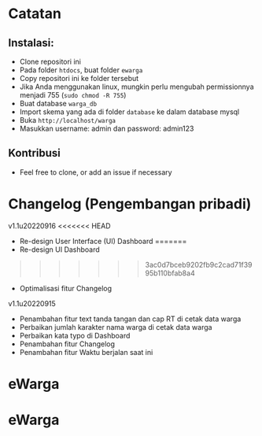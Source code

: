 # Catatan
## Instalasi:
- Clone repositori ini
- Pada folder `htdocs`, buat folder `ewarga`
- Copy repositori ini ke folder tersebut
- Jika Anda menggunakan linux, mungkin perlu mengubah permissionnya menjadi 755 (`sudo chmod -R 755`)
- Buat database `warga_db`
- Import skema yang ada di folder `database` ke dalam database mysql
- Buka `http://localhost/warga`
- Masukkan username: admin dan password: admin123

## Kontribusi
- Feel free to clone, or add an issue if necessary

# Changelog (Pengembangan pribadi)
v1.1u20220916
<<<<<<< HEAD
- Re-design User Interface (UI) Dashboard
=======
- Re-design UI Dashboard
>>>>>>> 3ac0d7bceb9202fb9c2cad71f3995b110bfab8a4
- Optimalisasi fitur Changelog

v1.1u20220915
- Penambahan fitur text tanda tangan dan cap RT di cetak data warga
- Perbaikan jumlah karakter nama warga di cetak data warga
- Perbaikan kata typo di Dashboard
- Penambahan fitur Changelog
- Penambahan fitur Waktu berjalan saat ini

# eWarga
# eWarga
